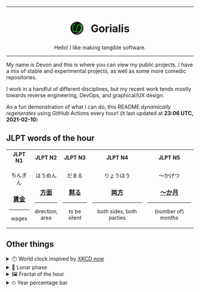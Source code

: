 ***

<h1 align="center">
<sub>
    <img src="readme/resources/avatar.png" height="36">
</sub>
&nbsp;
Gorialis
</h1>
<p align="center">
Hello! I like making tangible software.
</p>

***

My name is Devon and this is where you can view my public projects. I have a mix of stable and experimental projects, as well as some more comedic repositories.

I work in a handful of different disciplines, but my recent work tends mostly towards reverse engineering, DevOps, and graphical/UX design.

As a fun demonstration of what I can do, this README *dynamically regenerates* using GitHub Actions every hour! (it last updated at **23:06 UTC, 2021-02-10**)

<h2>JLPT words of the hour</h2>
<table>
    <tr>
        <th>JLPT N1</th>
        <th>JLPT N2</th>
        <th>JLPT N3</th>
        <th>JLPT N4</th>
        <th>JLPT N5</th>
    </tr>
    <tr>
        <td>
            <p align="center">ちんぎん</p>
            <h3 align="center"><b><a href="https://jisho.org/search/%E8%B3%83%E9%87%91">賃金</a></b></h3>
            <hr>
            <p align="center">wages</p>
        </td>
        <td>
            <p align="center">ほうめん</p>
            <h3 align="center"><b><a href="https://jisho.org/search/%E6%96%B9%E9%9D%A2">方面</a></b></h3>
            <hr>
            <p align="center">direction;<br> area</p>
        </td>
        <td>
            <p align="center">だまる</p>
            <h3 align="center"><b><a href="https://jisho.org/search/%E9%BB%99%E3%82%8B">黙る</a></b></h3>
            <hr>
            <p align="center">to be silent</p>
        </td>
        <td>
            <p align="center">りょうほう</p>
            <h3 align="center"><b><a href="https://jisho.org/search/%E4%B8%A1%E6%96%B9">両方</a></b></h3>
            <hr>
            <p align="center">both sides,<wbr> both parties</p>
        </td>
        <td>
            <p align="center">～かげつ</p>
            <h3 align="center"><b><a href="https://jisho.org/search/%EF%BD%9E%E3%81%8B%E6%9C%88">～か月</a></b></h3>
            <hr>
            <p align="center">(number of) months</p>
        </td>
    </tr>
</table>

<h2>Other things</h2>
<details>
<summary>🕚  World clock inspired by <a href="https://xkcd.com/now">XKCD now</a></summary>

> <img src="generated/now.png" width="512">

</details>
<details>
<summary>🌙 Lunar phase</summary>

The moon is approximately 99.41% through its phase ().

</details>
<details>
<summary>&#x1f5bc; Fractal of the hour</summary>

> <img src="generated/fractal.png" width="512">

</details>
<details>
<summary>&#x23f2; Year percentage bar</summary>
<pre><code>2021 [██▁▁▁▁▁▁▁▁▁▁▁▁▁▁▁▁▁▁] 11.22%</code></pre>
</details>
